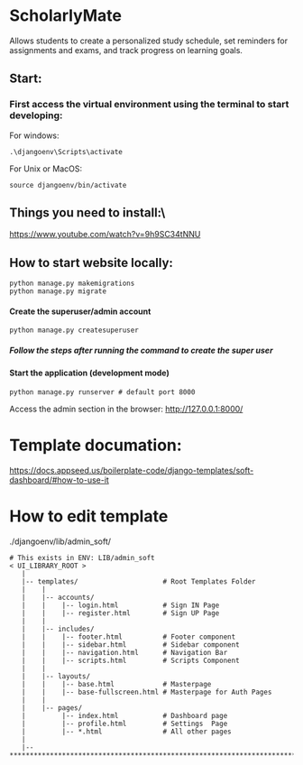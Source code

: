 # ScholarlyMate

Allows students to create a personalized study schedule, set reminders for assignments and exams, and track progress on learning goals.

## Start:

### First access the virtual environment using the terminal to start developing:

For windows:

```
.\djangoenv\Scripts\activate
```

For Unix or MacOS:

```
source djangoenv/bin/activate
```

## Things you need to install:\

https://www.youtube.com/watch?v=9h9SC34tNNU

## How to start website locally:

```
python manage.py makemigrations
python manage.py migrate
```

#### Create the superuser/admin account

```
python manage.py createsuperuser
```

##### Follow the steps after running the command to create the super user

#### Start the application (development mode)

```
python manage.py runserver # default port 8000
```

Access the admin section in the browser: http://127.0.0.1:8000/

# Template documation:

https://docs.appseed.us/boilerplate-code/django-templates/soft-dashboard/#how-to-use-it

# How to edit template

./djangoenv/lib/admin_soft/

```
# This exists in ENV: LIB/admin_soft
< UI_LIBRARY_ROOT >
   |
   |-- templates/                     # Root Templates Folder
   |    |
   |    |-- accounts/
   |    |    |-- login.html           # Sign IN Page
   |    |    |-- register.html        # Sign UP Page
   |    |
   |    |-- includes/
   |    |    |-- footer.html          # Footer component
   |    |    |-- sidebar.html         # Sidebar component
   |    |    |-- navigation.html      # Navigation Bar
   |    |    |-- scripts.html         # Scripts Component
   |    |
   |    |-- layouts/
   |    |    |-- base.html            # Masterpage
   |    |    |-- base-fullscreen.html # Masterpage for Auth Pages
   |    |
   |    |-- pages/
   |         |-- index.html           # Dashboard page
   |         |-- profile.html         # Settings  Page
   |         |-- *.html               # All other pages
   |
   |-- ************************************************************************
```
